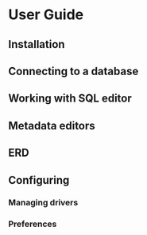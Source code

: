 # User Guide

## Installation

## Connecting to a database

## Working with SQL editor

## Metadata editors

## ERD

## Configuring
### Managing drivers
### Preferences